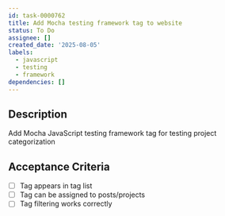 ```yaml
---
id: task-0000762
title: Add Mocha testing framework tag to website
status: To Do
assignee: []
created_date: '2025-08-05'
labels:
  - javascript
  - testing
  - framework
dependencies: []
---
```


## Description

Add Mocha JavaScript testing framework tag for testing project categorization

## Acceptance Criteria

- [ ] Tag appears in tag list
- [ ] Tag can be assigned to posts/projects
- [ ] Tag filtering works correctly
